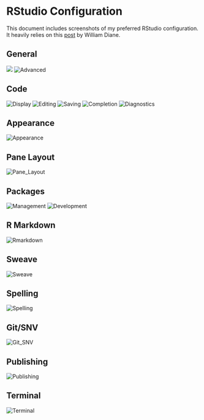 RStudio Configuration
================

This document includes screenshots of my preferred RStudio configuration. It heavily relies on this [post](https://drdoane.com/my-rstudio-configuration/) by William Diane.

General
-------

![](img/rstudio_configuration_01.png) ![Advanced](img/rstudio_configuration_02.png)

Code
----

![Display](img/rstudio_configuration_03.png) ![Editing](img/rstudio_configuration_04.png) ![Saving](img/rstudio_configuration_05.png) ![Completion](img/rstudio_configuration_06.png) ![Diagnostics](img/rstudio_configuration_07.png)

Appearance
----------

![Appearance](img/rstudio_configuration_08.png)

Pane Layout
-----------

![Pane\_Layout](img/rstudio_configuration_09.png)

Packages
--------

![Management](img/rstudio_configuration_10.png) ![Development](img/rstudio_configuration_11.png)

R Markdown
----------

![Rmarkdown](img/rstudio_configuration_12.png)

Sweave
------

![Sweave](img/rstudio_configuration_13.png)

Spelling
--------

![Spelling](img/rstudio_configuration_14.png)

Git/SNV
-------

![Git\_SNV](img/rstudio_configuration_15.png)

Publishing
----------

![Publishing](img/rstudio_configuration_16.png)

Terminal
--------

![Terminal](img/rstudio_configuration_17.png)
